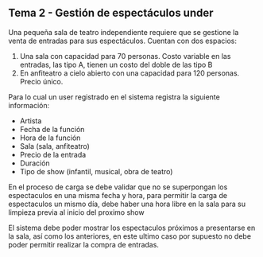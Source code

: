 Tema 2 - Gestión de espectáculos under
---
Una pequeña sala de teatro independiente requiere que se gestione la venta de entradas para sus espectáculos.
Cuentan con dos espacios:
1. Una sala con capacidad para 70 personas. Costo variable en las entradas, las tipo A, tienen un costo del doble de las tipo B
2. En anfiteatro a cielo abierto con una capacidad para 120 personas. Precio único.

Para lo cual un user registrado en el sistema registra la siguiente información:
* Artista
* Fecha de la función
* Hora de la función
* Sala (sala, anfiteatro)
* Precio de la entrada
* Duración
* Tipo de show (infantil, musical, obra de teatro)

En el proceso de carga se debe validar que no se superpongan los espectaculos en una misma fecha y hora,
para permitir la carga de espectaculos un mismo día, debe haber una hora libre en la sala para su limpieza previa al inicio del proximo show

El sistema debe poder mostrar los espectaculos próximos a presentarse en la sala, así como los anteriores,
en este ultimo caso por supuesto no debe poder permitir realizar la compra de entradas.
